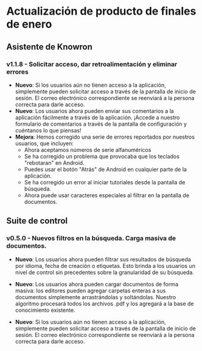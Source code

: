 # Actualización de producto de finales de enero

## Asistente de Knowron

### v1.1.8 - Solicitar acceso, dar retroalimentación y eliminar errores
- **Nuevo**: Si los usuarios aún no tienen acceso a la aplicación, simplemente pueden solicitar acceso a través de la pantalla de inicio de sesión. El correo electrónico correspondiente se reenviará a la persona correcta para darle acceso.
- **Nuevo**: Los usuarios ahora pueden enviar sus comentarios a la aplicación fácilmente a través de la aplicación. ¡Accede a nuestro formulario de comentarios a través de la pantalla de configuración y cuéntanos lo que piensas!
- **Mejora**: Hemos corregido una serie de errores reportados por nuestros usuarios, que incluyen: 
    - Ahora aceptamos números de serie alfanuméricos
    - Se ha corregido un problema que provocaba que los teclados "rebotaran" en Android.
    - Puedes usar el botón "Atrás" de Android en cualquier parte de la aplicación.
    - Se ha corregido un error al iniciar tutoriales desde la pantalla de búsqueda.
    - Ahora puede usar caracteres especiales al filtrar en la pantalla de documentos.

## Suite de control

### v0.5.0 - Nuevos filtros en la búsqueda. Carga masiva de documentos.

- **Nuevo**: Los usuarios ahora pueden filtrar sus resultados de búsqueda por idioma, fecha de creación o etiquetas. Esto brinda a los usuarios un nivel de control sin precedentes sobre la granularidad de su búsqueda.

- **Nuevo**: Los usuarios ahora pueden cargar documentos de forma masiva: los editores pueden agregar carpetas enteras a sus documentos simplemente arrastrándolas y soltándolas. Nuestro algoritmo procesará todos los archivos .pdf y los agregará a la base de conocimiento existente.

- **Nuevo**: Si los usuarios aún no tienen acceso a la aplicación, simplemente pueden solicitar acceso a través de la pantalla de inicio de sesión. El correo electrónico correspondiente se reenviará a la persona correcta para darle acceso.
